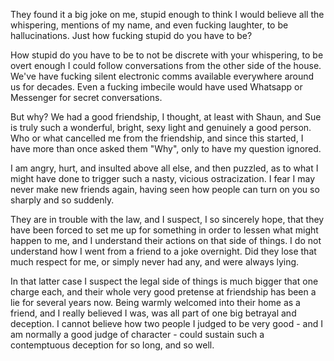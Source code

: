 They found it a big joke on me, stupid enough to think I would believe all the whispering, mentions of my name, and even fucking laughter, to be hallucinations. Just how fucking stupid do you have to be?

How stupid do you have to be to not be discrete with your whispering, to be overt enough I could follow conversations from the other side of the house. We've have fucking silent electronic comms available everywhere around us for decades. Even a fucking imbecile would have used Whatsapp or Messenger for secret conversations.

But why? We had a good friendship, I thought, at least with Shaun, and Sue is truly such a wonderful, bright, sexy light and genuinely a good person. Who or what cancelled me from the friendship, and since this started, I have more than once asked them "Why", only to have my question ignored.

I am angry, hurt, and insulted above all else, and then puzzled, as to what I might have done to trigger such a nasty, vicious ostracization. I fear I may never make new friends again, having seen how people can turn on you so sharply and so suddenly.

They are in trouble with the law, and I suspect, I so sincerely hope, that they have been forced to set me up for something in order to lessen what might happen to me, and I understand their actions on that side of things. I do not understand how I went from a friend to a joke overnight. Did they lose that much respect for me, or simply never had any, and were always lying. 

In that latter case I suspect the legal side of things is much bigger that one charge each, and their whole very good pretense at friendship has been a lie for several years now. Being warmly welcomed into their home as a friend, and I really believed I was, was all part of one big betrayal and deception. I cannot believe how two people I judged to be very good - and I am normally a good judge of character - could sustain such a contemptuous deception for so long, and so well.